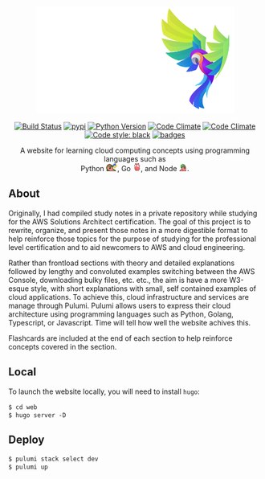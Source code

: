 <p align="center">
  <img alt="Tech Squawks" src="./images/logo.svg">
</p>
<p align="center">
  <a href="https://travis-ci.com/MichaelStott/KivMob"><img alt="Build Status" src="https://travis-ci.com/MichaelStott/KivMob.svg?branch=master"></a>
  <a href="https://badge.fury.io/py/kivmob"><img alt="pypi" src="https://badge.fury.io/py/kivmob.svg"></a>
  <a href="https://www.python.org/downloads/release/python-270/"><img alt="Python Version" src="https://img.shields.io/badge/python-3.0-green.svg"></a>
  <a href="https://pepy.tech/project/kivmob"><img alt="Code Climate" src="https://pepy.tech/badge/kivmob"></a>
  <a href="https://codeclimate.com/github/MichaelStott/KivMob/maintainability"><img alt="Code Climate" src="https://api.codeclimate.com/v1/badges/add8cd9bd9600d898b79/maintainability"></a>
  <a href="https://github.com/python/black"><img alt="Code style: black" src="https://img.shields.io/badge/code%20style-black-000000.svg"></a>
  <a href="http://kivmob.com"><img alt="badges" src="https://img.shields.io/static/v1?label=badges&message=yes&color=blue"/></a>
</p>

<p align="center">
A website for learning cloud computing concepts using programming languages such as<br/>Python <img  height="16" alt="Tech Squawks" src="./images/pythonparrot.gif">, Go <img  height="16" alt="Tech Squawks" src="./images/partygopher.gif">, and Node <img   height="16" alt="Tech Squawks" src="./images/nodeparrot.gif">.
</p>

## About

Originally, I had compiled study notes in a private repository while studying for the AWS Solutions Architect certification. The goal of 
this project is to rewrite, organize, and present those notes in a more digestible format to help reinforce those topics for the purpose 
of studying for the professional level certification and to aid newcomers to AWS and cloud engineering.

Rather than frontload sections with theory and detailed explanations followed by lengthy and convoluted examples switching between the AWS 
Console, downloading bulky files, etc. etc., the aim is have a more W3-esque style, with short explanations with small, self contained 
examples of cloud applications. To achieve this, cloud infrastructure and services are manage through Pulumi. Pulumi allows users to
express their cloud architecture using programming languages such as Python, Golang, Typescript, or Javascript. Time will tell how well 
the website achives this.

Flashcards are included at the end of each section to help reinforce concepts covered in the section.

## Local

To launch the website locally, you will need to install `hugo`:

```
$ cd web
$ hugo server -D
```

## Deploy

```
$ pulumi stack select dev
$ pulumi up
```
